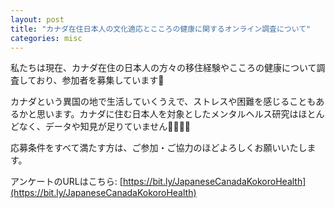 ```yaml
---
layout: post
title: "カナダ在住日本人の文化適応とこころの健康に関するオンライン調査について"
categories: misc
---
```


私たちは現在、カナダ在住の日本人の方々の移住経験やこころの健康について調査しており、参加者を募集しています📣

カナダという異国の地で生活していくうえで、ストレスや困難を感じることもあるかと思います。カナダに住む日本人を対象としたメンタルヘルス研究はほとんどなく、データや知見が足りていません👩‍💻👨‍💻

応募条件をすべて満たす方は、ご参加・ご協力のほどよろしくお願いいたします。

アンケートのURLはこちら: [https://bit.ly/JapaneseCanadaKokoroHealth](https://bit.ly/JapaneseCanadaKokoroHealth)


<html>
<head>
    <title>Responsive PDF Display Example</title>
    <script src="https://cdnjs.cloudflare.com/ajax/libs/pdf.js/2.7.570/pdf.min.js"></script>
    <style>
        #pdf-canvas {
            width: 100%;
            display: none; /* Initially hide canvas */
        }
        iframe {
            width: 100%;
            height: 100vh;
            display: none; /* Initially hide iframe */
        }
    </style>
</head>
<body>

<canvas id="pdf-canvas"></canvas>
<iframe id="pdf-iframe" frameborder="0"></iframe>

<script>
var screenWidth = window.innerWidth || document.documentElement.clientWidth || document.body.clientWidth;
var devicePixelRatio = window.devicePixelRatio || 1;
    
if (screenWidth < 768) {
    // For mobile devices, use PDF.js to display the PDF
    document.getElementById('pdf-canvas').style.display = 'block';

    var url = 'https://acculturationproject.github.io/assets/pdf/Cultural_Adjustment_and_Mental_Health%20Study_of_Japanese_Residents_in_Canada.pdf';
    pdfjsLib.getDocument(url).promise.then(function(pdfDoc) {
        pdfDoc.getPage(1).then(function(page) {
            var canvas = document.getElementById('pdf-canvas');
            var context = canvas.getContext('2d');
            var viewport = page.getViewport({scale: 1});
            var scale = screenWidth / viewport.width;
            var scaledViewport = page.getViewport({scale: scale * devicePixelRatio});

            canvas.style.width = `${screenWidth}px`;
            canvas.style.height = `${scaledViewport.height / devicePixelRatio}px`;

            // Adjust canvas size based on the scaled viewport
            canvas.width = screenWidth * devicePixelRatio;
            canvas.height = scaledViewport.height;

            var renderContext = {
                canvasContext: context,
                viewport: scaledViewport
            };
            page.render(renderContext);
        });
    });
} else {
        // パソコンの場合、iframeを使用してPDFを表示
        var iframe = document.getElementById('pdf-iframe');
        iframe.style.display = 'block';
        iframe.src = 'https://acculturationproject.github.io/assets/pdf/Cultural_Adjustment_and_Mental_Health%20Study_of_Japanese_Residents_in_Canada.pdf';
    }
</script>

</body>
</html>
